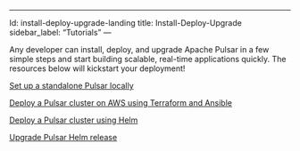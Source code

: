 ---
Id: install-deploy-upgrade-landing
title: Install-Deploy-Upgrade
sidebar_label: “Tutorials”
—

Any developer can install, deploy, and upgrade Apache Pulsar in a few simple steps and start building scalable, real-time applications quickly. The resources below will kickstart your deployment!

[Set up a standalone Pulsar locally](getting-started-standalone.md)

[Deploy a Pulsar cluster on AWS using Terraform and Ansible](deploy-aws.md)

[Deploy a Pulsar cluster using Helm](helm-deploy.md)

[Upgrade Pulsar Helm release](helm-upgrade.md)







